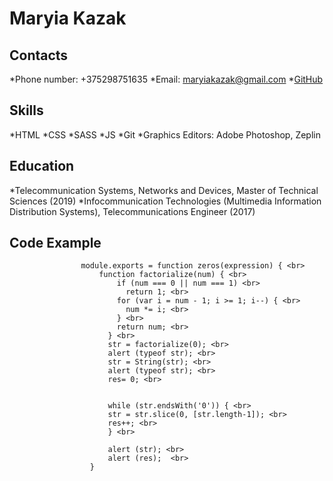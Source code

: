 # Maryia Kazak
## Contacts
*Phone number: +375298751635
*Email: maryiakazak@gmail.com
*[GitHub](https://github.com/mashuniax)
## Skills
*HTML
*CSS
*SASS
*JS
*Git
*Graphics Editors: Adobe Photoshop, Zeplin
## Education
*Telecommunication Systems, Networks and Devices, Master of Technical Sciences (2019)
*Infocommunication Technologies (Multimedia Information Distribution Systems), Telecommunications Engineer (2017)
## Code Example
```
                module.exports = function zeros(expression) { <br>
                    function factorialize(num) { <br>
                        if (num === 0 || num === 1) <br>
                          return 1; <br>
                        for (var i = num - 1; i >= 1; i--) { <br>
                          num *= i; <br>
                        } <br>
                        return num; <br>
                      } <br>
                      str = factorialize(0); <br>
                      alert (typeof str); <br>
                      str = String(str); <br>
                      alert (typeof str); <br>
                      res= 0; <br>
                      
                      
                      while (str.endsWith('0')) { <br>
                      str = str.slice(0, [str.length-1]); <br>
                      res++; <br>
                      } <br>
                      
                      alert (str); <br>
                      alert (res);  <br>
                  }
```


